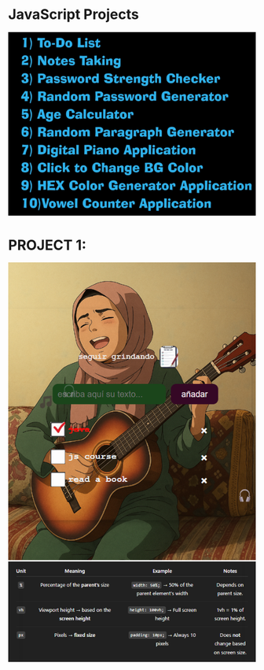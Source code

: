 # JavaScript Projects
![alt text](1-To-do-list/image.png)

# PROJECT 1:
![alt text](1-To-do-list/readme-images/image.png)
![alt text](image.png)
